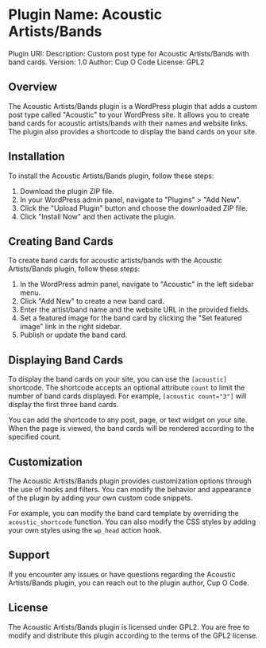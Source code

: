 # Plugin Name: Acoustic Artists/Bands

Plugin URI:
Description: Custom post type for Acoustic Artists/Bands with band cards.
Version: 1.0
Author: Cup O Code
License: GPL2

## Overview

The Acoustic Artists/Bands plugin is a WordPress plugin that adds a custom post type called "Acoustic" to your WordPress site. It allows you to create band cards for acoustic artists/bands with their names and website links. The plugin also provides a shortcode to display the band cards on your site.

## Installation

To install the Acoustic Artists/Bands plugin, follow these steps:

1. Download the plugin ZIP file.
2. In your WordPress admin panel, navigate to "Plugins" > "Add New".
3. Click the "Upload Plugin" button and choose the downloaded ZIP file.
4. Click "Install Now" and then activate the plugin.

## Creating Band Cards

To create band cards for acoustic artists/bands with the Acoustic Artists/Bands plugin, follow these steps:

1. In the WordPress admin panel, navigate to "Acoustic" in the left sidebar menu.
2. Click "Add New" to create a new band card.
3. Enter the artist/band name and the website URL in the provided fields.
4. Set a featured image for the band card by clicking the "Set featured image" link in the right sidebar.
5. Publish or update the band card.

## Displaying Band Cards

To display the band cards on your site, you can use the `[acoustic]` shortcode. The shortcode accepts an optional attribute `count` to limit the number of band cards displayed. For example, `[acoustic count="3"]` will display the first three band cards.

You can add the shortcode to any post, page, or text widget on your site. When the page is viewed, the band cards will be rendered according to the specified count.

## Customization

The Acoustic Artists/Bands plugin provides customization options through the use of hooks and filters. You can modify the behavior and appearance of the plugin by adding your own custom code snippets.

For example, you can modify the band card template by overriding the `acoustic_shortcode` function. You can also modify the CSS styles by adding your own styles using the `wp_head` action hook.

## Support

If you encounter any issues or have questions regarding the Acoustic Artists/Bands plugin, you can reach out to the plugin author, Cup O Code.

## License

The Acoustic Artists/Bands plugin is licensed under GPL2. You are free to modify and distribute this plugin according to the terms of the GPL2 license.
